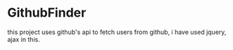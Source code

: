 # GithubFinder
this project uses github's api to fetch users from github, i have used jquery, ajax in this.
